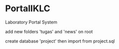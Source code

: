 # PortalIKLC
Laboratory Portal System

add new folders 'tugas' and 'news' on root

create database 'project' then import from project.sql
